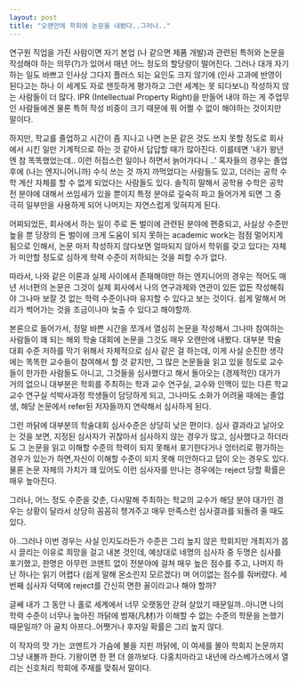 ```yaml
---
layout: post
title: "오랜만에 학회에 논문을 내봤다..그러나.."
---
```


연구원 직업을 가진 사람이면 자기 본업 (나 같으면 제품 개발)과 관련된 특허와 논문을 작성해야 하는 의무(?)가 있어서 매년 어느 정도의 할당량이 떨어진다. 그러나 대개 자기 하는 일도 바쁘고 인사상 그다지 플러스 되는 요인도 크지 않기에 (인사 고과에 반영이 된다고는 하나 이 세계도 자로 잰듯하게 평가하고 그런 세계는 못 되다보니) 작성하지 않는 사람들이 더 많다. IPR (Intellectual Property Right)을 만들어 내야 하는 게 주업무인 사람들에겐 물론 특허 작성 비중이 크기 때문에 뭐 어쩔 수 없이 해야하는 것이지만 말이다.

하지만, 학교를 졸업하고 시간이 좀 지나고 나면 논문 같은 것도 쓰지 못할 정도로 회사에서 시킨 일만 기계적으로 하는 것 같아서 답답할 때가 많아진다. 이를테면 '내가 왕년엔 참 똑똑했었는데.. 이런 허접스런 일이나 하면서 늙어가다니 ..' 혹자들의 경우는 졸업 후에 (나는 엔지니어니까) 수식 쓰는 것 까지 까먹었다는 사람들도 있고, 더러는 공학 수학 계산 자체를 할 수 없게 되었다는 사람들도 있다. 솔직히 말해서 공학용 수학은 공학 전 분야에 대해서 쓰임새가 있을 뿐이지 특정 분야로 깊숙히 파고 들어가게 되면 그 중 극히 일부만을 사용하게 되어 나머지는 자연스럽게 잊혀지게 된다.

어찌되었든, 회사에서 하는 일이 주로 돈 벌이에 관련된 분야에 편중되고, 사실상 수준만 높을 뿐 당장의 돈 벌이에 크게 도움이 되지 못하는 academic work는 점점 멀어지게 됨으로 인해서, 논문 마저 작성하지 않다보면 얼마되지 않아서 학위를 갖고 있다는 자체가 미안할 정도로 심하게 학력 수준이 저하되는 것을 피할 수가 없다.

따라서, 나와 같은 이론과 실제 사이에서 존재해야만 하는 엔지니어의 경우는 적어도 매년 서너편의 논문은 그것이 실제 회사에서 나의 연구과제와 연관이 있든 없든 작성해줘야 그나마 보잘 것 없는 학력 수준이나마 유지할 수 있다고 보는 것이다. 쉽게 말해서 머리가 썩어가는 것을 조금이나마 늦출 수 있다고 해야할까.

본론으로 들어가서, 정말 바쁜 시간을 쪼개서 열심히 논문을 작성해서 그나마 참여하는 사람들이 꽤 되는 해외 학술 대회에 논문을 그것도 매우 오랜만에 내봤다. 대부분 학술 대회 수준 저하를 막기 위해서 자체적으로 심사 같은 걸 하는데, 이게 사실 순진한 생각에는 똑똑한 교수들이 참여해서 할 것 같지만, 그 많은 논문들을 읽고 있을 정도로 교수들이 한가한 사람들도 아니고, 그것들을 심사했다고 해서 돌아오는 (경제적인) 대가가 거의 없으니 대부분은 학회를 주최하는 학과 교수 연구실, 교수와 인맥이 있는 다른 학교 교수 연구실 석박사과정 학생들이 담당하게 되고, 그나마도 소화가 어려울 때에는 졸업생, 해당 논문에서 refer된 저자들까지 연락해서 심사하게 된다.

그런 까닭에 대부분의 학술대회 심사수준은 상당히 낮은 편이다. 심사 결과라고 날아오는 것을 보면, 지정된 심사자가 귀찮아서 심사하지 않는 경우가 많고, 심사했다고 하더라도 그 논문을 읽고 이해할 수준의 학력이 되지 못해서 포기한다거나 엉터리로 평가하는 경우가 있는가 하면,자신이 이해할 수준이 되지 못해 미안하다고 답이 오는 경우도 있다. 물론 논문 자체의 가치가 꽤 있어도 이런 심사자를 만나는 경우에는 reject 당할 확률은 매우 높아진다.

그러나, 어느 정도 수준을 갖춘, 다시말해 주최하는 학교의 교수가 해당 분야 대가인 경우는 상황이 달라서 상당히 꼼꼼히 챙겨주고 매우 만족스런 심사결과를 되돌려 줄 때도 있다.

아..그러나 이번 경우는 사실 인지도라든가 수준은 그리 높지 않은 학회지만 개최지가 몹시 끌리는 이유로 희망을 걸고 내본 것인데, 예상대로 네명의 심사자 중 두명은 심사를 포기했고, 한명은 아무런 코맨트 없이 전분야에 걸쳐 매우 높은 점수를 주고, 나머지 하난 하나는 읽기 어렵다 (쉽게 말해 몬소린지 모르겠다) 며 어이없는 점수를 줘버렸다. 세번째 심사자 덕택에 reject를 간신히 면한 꼴이라고나 해야 할까?

글쎄 내가 그 동안 나 홀로 세계에서 너무 오랫동안 갇혀 살았기 때문일까..아니면 나의 학력 수준이 너무나 높아진 까닭에 범재(凡材)가 이해할 수 없는 수준의 학문을 논했기 때문일까? 아 골치 아프다..어쨋거나 후자일 확률은 그리 높지 않다.

이 작자의 맛 가는 코멘트가 가슴에 불을 지핀 까닭에, 이 여세를 몰아 학회지 논문까지 그냥 내볼까 한다. 기왕이면 한 편 더 쓸까보다. 다홍치마라고 내년에 라스베가스에서 열리는 신호처리 학회에 주제를 맞춰서 말이다.


